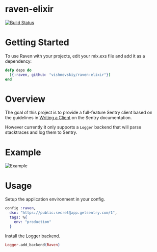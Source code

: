raven-elixir
============

[![Build Status](https://travis-ci.org/vishnevskiy/raven-elixir.svg?branch=master)](https://travis-ci.org/vishnevskiy/raven-elixir)

# Getting Started

To use Raven with your projects, edit your mix.exs file and add it as a dependency:

```elixir
defp deps do
  [{:raven, github: "vishnevskiy/raven-elixir"}]
end
```

# Overview 

The goal of this project is to provide a full-feature Sentry client based on the guidelines in [Writing a Client](http://sentry.readthedocs.org/en/latest/developer/client/) on the Sentry documentation.

However currently it only supports a `Logger` backend that will parse stacktraces and log them to Sentry.

# Example

![Example](http://i.imgur.com/GM8kQYE.png)

# Usage

Setup the application environment in your config.

```elixir
config :raven,
  dsn: "https://public:secret@app.getsentry.com/1",
  tags: %{
    env: "production"
  }
```

Install the Logger backend.

```elixir
Logger.add_backend(Raven)
```

